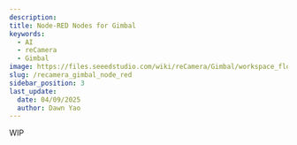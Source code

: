 ```yaml
---
description: 
title: Node-RED Nodes for Gimbal
keywords:
  - AI
  - reCamera
  - Gimbal
image: https://files.seeedstudio.com/wiki/reCamera/Gimbal/workspace_flow.png
slug: /recamera_gimbal_node_red
sidebar_position: 3
last_update:
  date: 04/09/2025
  author: Dawn Yao
---
```


WIP